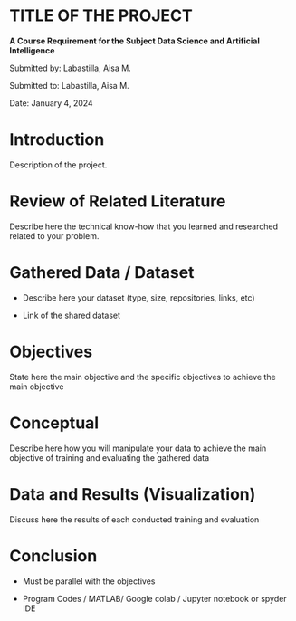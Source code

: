 # TITLE OF THE PROJECT
**A Course Requirement for the Subject Data Science and Artificial Intelligence**

Submitted by: Labastilla, Aisa M.

Submitted to: Labastilla, Aisa M.

Date: January 4, 2024

# Introduction
Description of the project.

# Review of Related Literature
Describe here the technical know-how that you learned and researched related to your problem.

# Gathered Data / Dataset
- Describe here your dataset (type, size, repositories, links, etc)

- Link of the shared dataset

# Objectives
State here the main objective and the specific objectives to achieve the main objective

# Conceptual
Describe here how you will manipulate your data to achieve the main objective of training and evaluating the gathered data

# Data and Results (Visualization)
Discuss here the results of each conducted training and evaluation

# Conclusion
- Must be parallel with the objectives

- Program Codes / MATLAB/ Google colab / Jupyter notebook or spyder IDE 
